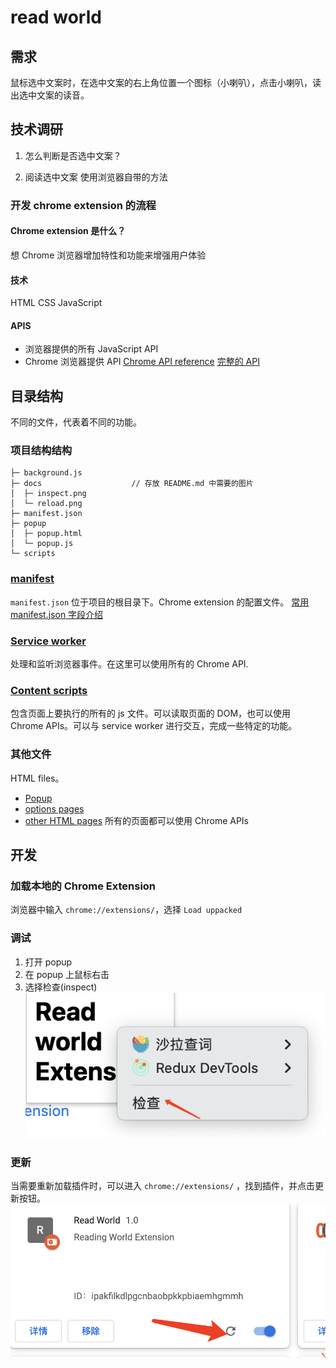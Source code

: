 # read world 

## 需求
鼠标选中文案时，在选中文案的右上角位置一个图标（小喇叭），点击小喇叭，读出选中文案的读音。

## 技术调研
1. 怎么判断是否选中文案？

2. 阅读选中文案
使用浏览器自带的方法

### 开发 chrome extension 的流程
#### Chrome extension 是什么？
想 Chrome 浏览器增加特性和功能来增强用户体验

#### 技术
HTML
CSS
JavaScript

#### APIS
- 浏览器提供的所有 JavaScript API
- Chrome 浏览器提供 API
[Chrome API reference](https://developer.chrome.com/docs/extensions/reference/)
[完整的 API](https://developer.chrome.com/docs/extensions/mv3/devguide/)

## 目录结构
不同的文件，代表着不同的功能。

### 项目结构结构
```
├─ background.js
├─ docs                    // 存放 README.md 中需要的图片
│  ├─ inspect.png
│  └─ reload.png
├─ manifest.json
├─ popup
│  ├─ popup.html
│  └─ popup.js
└─ scripts

```

### [manifest](https://developer.chrome.com/docs/extensions/mv3/manifest/)
`manifest.json` 位于项目的根目录下。Chrome extension 的配置文件。
[常用 manifest.json 字段介绍](./docs/manifest.md)

### [Service worker](https://developer.chrome.com/docs/extensions/mv3/service_workers/)
处理和监听浏览器事件。在这里可以使用所有的 Chrome API.

### [Content scripts](https://developer.chrome.com/docs/extensions/mv3/content_scripts/)
包含页面上要执行的所有的 js 文件。可以读取页面的 DOM，也可以使用 Chrome APIs。可以与 service worker 进行交互，完成一些特定的功能。

### 其他文件
HTML files。 
- [Popup](https://developer.chrome.com/docs/extensions/mv3/user_interface/#popup)
- [options pages](https://developer.chrome.com/docs/extensions/mv3/options/)
- [other HTML pages](https://developer.chrome.com/docs/extensions/mv3/architecture-overview/#html-files)
所有的页面都可以使用 Chrome APIs

## 开发

### 加载本地的 Chrome Extension
浏览器中输入 `chrome://extensions/`，选择 `Load uppacked`

### 调试
1. 打开 popup
2. 在 popup 上鼠标右击
3. 选择检查(inspect)
![inspect](./docs/inspect.png)

### 更新
当需要重新加载插件时，可以进入 `chrome://extensions/` ，找到插件，并点击更新按钮。
![reload](./docs/reload.png)
